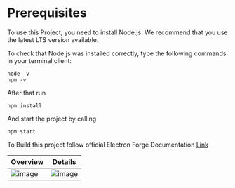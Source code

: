 # Prerequisites
To use this Project, you need to install Node.js. We recommend that you use the latest LTS version available.

To check that Node.js was installed correctly, type the following commands in your terminal client:
```
node -v
npm -v
```
After that run
```
npm install
```
And start the project by calling
```
npm start
```
To Build this project follow official Electron Forge Documentation [Link](https://www.electronforge.io/config/makers)


| Overview | Details |
|--------------|-----------|
| ![image](https://user-images.githubusercontent.com/17837758/151455400-2c25ca4f-99db-4afe-8afc-2bb15783c641.png) | ![image](https://user-images.githubusercontent.com/17837758/151455436-1a333488-7088-4ea8-8464-538076c3e99f.png) |
